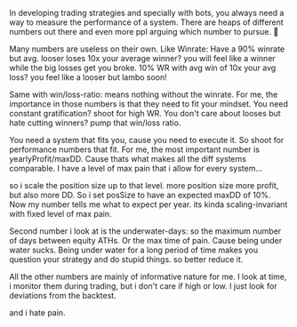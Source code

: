 In developing trading strategies and specially with bots, you always need a way to measure the performance of a system. There are heaps of different numbers out there and even more ppl arguing which number to pursue. :thread:

Many numbers are useless on their own. Like Winrate: Have a 90% winrate but avg. looser loses 10x your average winner? you will feel like a winner while the big losses get you broke. 10% WR with avg win of 10x your avg loss? you feel like a looser but lambo soon!

Same with win/loss-ratio: means nothing without the winrate. For me, the importance in those numbers is that they need to fit your mindset. You need constant gratification? shoot for high WR. You don't care about looses but hate cutting winners? pump that win/loss ratio.

You need a system that fits you, cause you need to execute it. So shoot for performance numbers that fit. For me, the most important number is yearlyProfit/maxDD. Cause thats what makes all the diff systems comparable. I have a level of max pain that i allow for every system...

so i scale the position size up to that level. more position size more profit, but also more DD. So i set posSize to have an expected maxDD of 10%. Now my number tells me what to expect per year. its kinda scaling-invariant with fixed level of max pain.

Second number i look at is the underwater-days: so the maximum number of days between equity ATHs. Or the max time of pain. Cause being under water sucks. Being under water for a long period of time makes you question your strategy and do stupid things. so better reduce it.

All the other numbers are mainly of informative nature for me. I look at time, i monitor them during trading, but i don't care if high or low. I just look for deviations from the backtest. 

and i hate pain.
